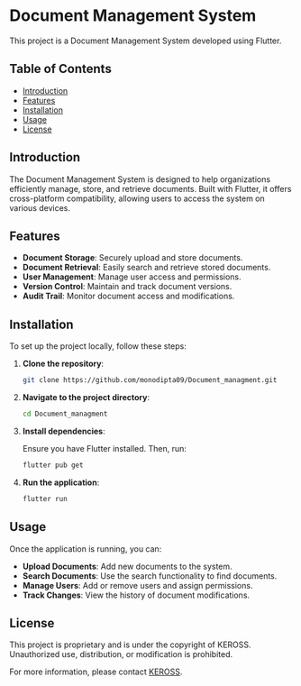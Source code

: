 # Document Management System

This project is a Document Management System developed using Flutter.

## Table of Contents

- [Introduction](#introduction)
- [Features](#features)
- [Installation](#installation)
- [Usage](#usage)
- [License](#license)

## Introduction

The Document Management System is designed to help organizations efficiently manage, store, and retrieve documents. Built with Flutter, it offers cross-platform compatibility, allowing users to access the system on various devices.

## Features

- **Document Storage**: Securely upload and store documents.
- **Document Retrieval**: Easily search and retrieve stored documents.
- **User Management**: Manage user access and permissions.
- **Version Control**: Maintain and track document versions.
- **Audit Trail**: Monitor document access and modifications.

## Installation

To set up the project locally, follow these steps:

1. **Clone the repository**:

   ```bash
   git clone https://github.com/monodipta09/Document_managment.git
   ```

2. **Navigate to the project directory**:

   ```bash
   cd Document_managment
   ```

3. **Install dependencies**:

   Ensure you have Flutter installed. Then, run:

   ```bash
   flutter pub get
   ```

4. **Run the application**:

   ```bash
   flutter run
   ```

## Usage

Once the application is running, you can:

- **Upload Documents**: Add new documents to the system.
- **Search Documents**: Use the search functionality to find documents.
- **Manage Users**: Add or remove users and assign permissions.
- **Track Changes**: View the history of document modifications.

## License

This project is proprietary and is under the copyright of KEROSS. Unauthorized use, distribution, or modification is prohibited.

For more information, please contact [KEROSS](https://www.keross.com). 
